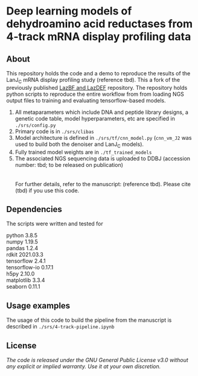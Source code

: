 # Deep learning models of dehydroamino acid reductases from 4-track mRNA display profiling data
 
## About

This repository holds the code and a demo to reproduce the results of the LanJ<sub>C</sub> mRNA display profiling study (reference tbd). This a fork of the previously published [LazBF and LazDEF](https://github.com/avngrdv/mRNA-display-deep-learning) repository. The repository holds python scripts to reproduce the entire workflow from from loading NGS output files to training and evaluating tensorflow-based models.

1. All metaparameters which include DNA and peptide library designs, a genetic code table, model hyperparameters, etc are specified in ```./srs/config.py```
2. Primary code is in ```./srs/clibas```
3. Model architecture is defined in ```./srs/tf/cnn_model.py``` (```cnn_vm_J2``` was used to build both the denoiser and LanJ<sub>C</sub> models).
5. Fully trained model weights are in ```./tf_trained_models```
6. The associated NGS sequencing data is uploaded to DDBJ (accession number: tbd; to be released on publication)
\
\
\
For further details, refer to the manuscript: (reference tbd).
Please cite (tbd) if you use this code.

## Dependencies

The scripts were written and tested for 

python 3.8.5 \
numpy 1.19.5 \
pandas 1.2.4 \
rdkit 2021.03.3 \
tensorflow 2.4.1 \
tensorflow-io 0.17.1 \
h5py 2.10.0 \
matplotlib 3.3.4 \
seaborn 0.11.1

## Usage examples

The usage of this code to build the pipeline from the manuscript is described in  ```./srs/4-track-pipeline.ipynb```

## License

_The code is released under the GNU General Public License v3.0 without any explicit or implied warranty. Use it at your own discretion._
